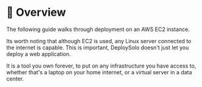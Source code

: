 # 🦅 Overview
The following guide walks through deployment on an AWS EC2 instance.

Its worth noting that although EC2 is used, any Linux server connected to the internet is capable. This is important, DeploySolo doesn't just let you deploy a web application.

It is a tool you own forever, to put on any infrastructure you have access to, whether that's a laptop on your home internet, or a virtual server in a data center.
